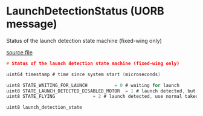 # LaunchDetectionStatus (UORB message)

Status of the launch detection state machine (fixed-wing only)

[source file](https://github.com/PX4/PX4-Autopilot/blob/release/1.14/msg/LaunchDetectionStatus.msg)

```c
# Status of the launch detection state machine (fixed-wing only)

uint64 timestamp # time since system start (microseconds)

uint8 STATE_WAITING_FOR_LAUNCH 			= 0 # waiting for launch
uint8 STATE_LAUNCH_DETECTED_DISABLED_MOTOR 	= 1 # launch detected, but keep motor(s) disabled (e.g. because it can't spin freely while on catapult)
uint8 STATE_FLYING 				= 2 # launch detected, use normal takeoff/flying configuration

uint8 launch_detection_state

```
